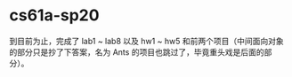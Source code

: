 # cs61a-sp20

到目前为止，完成了 lab1 ~ lab8 以及 hw1 ~ hw5 和前两个项目（中间面向对象的部分只是抄了下答案，名为 Ants 的项目也跳过了，毕竟重头戏是后面的部分）。
